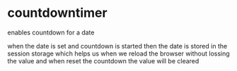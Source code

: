 # countdowntimer
enables countdown for a date

when the date is set and countdown is started then the date is stored in the session storage which helps us when we reload the browser without lossing the value and when reset the countdown the value will be cleared

